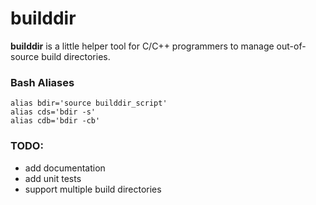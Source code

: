 # builddir #

**builddir** is a little helper tool for C/C++ programmers to manage out-of-source build directories. 

### Bash Aliases
    alias bdir='source builddir_script'
    alias cds='bdir -s'
    alias cdb='bdir -cb'

### TODO: ###
* add documentation
* add unit tests
* support multiple build directories